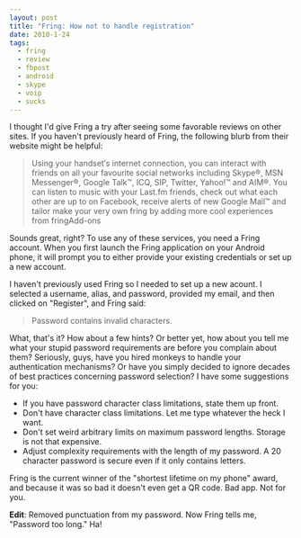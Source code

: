 ```yaml
---
layout: post
title: "Fring: How not to handle registration"
date: 2010-1-24
tags:
  - fring
  - review
  - fbpost
  - android
  - skype
  - voip
  - sucks
---
```


I thought I'd give Fring a try after seeing some favorable reviews on other sites. If you haven't previously heard of Fring, the following blurb from their website might be helpful:  


> Using your handset′s internet connection, you can interact with friends on all your favourite social networks including Skype®, MSN Messenger®, Google Talk™, ICQ, SIP, Twitter, Yahoo!™ and AIM®. You can listen to music with your Last.fm friends, check out what each other are up to on Facebook, receive alerts of new Google Mail™ and tailor make your very own fring by adding more cool experiences from fringAdd-ons  


Sounds great, right? To use any of these services, you need a Fring account. When you first launch the Fring application on your Android phone, it will prompt you to either provide your existing credentials or set up a new account.  
  
I haven't previously used Fring so I needed to set up a new acount. I selected a username, alias, and password, provided my email, and then clicked on "Register", and Fring said:  


> Password contains invalid characters.  


What, that's it? How about a few hints? Or better yet, how about you tell me what your stupid password requirements are before you complain about them? Seriously, guys, have you hired monkeys to handle your authentication mechanisms? Or have you simply decided to ignore decades of best practices concerning password selection? I have some suggestions for you:  


  - If you have password character class limitations, state them up front.
  - Don't have character class limitations. Let me type whatever the heck I want.
  - Don't set weird arbitrary limits on maximum password lengths. Storage is not that expensive.
  - Adjust complexity requirements with the length of my password. A 20 character password is secure even if it only contains letters.  

Fring is the current winner of the "shortest lifetime on my phone" award, and because it was so bad it doesn't even get a QR code. Bad app. Not for you.  
  
**Edit**: Removed punctuation from my password. Now Fring tells me, "Password too long." Ha! 

